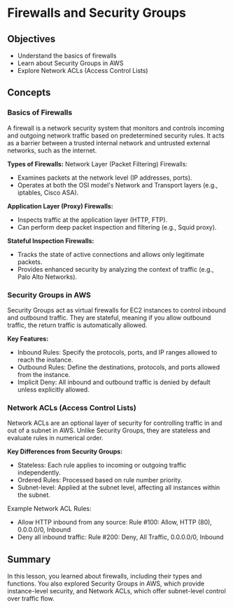 # Firewalls and Security Groups

## Objectives
- Understand the basics of firewalls
- Learn about Security Groups in AWS
- Explore Network ACLs (Access Control Lists)

## Concepts

### Basics of Firewalls
A firewall is a network security system that monitors and controls incoming and outgoing network traffic based on predetermined security rules. It acts as a barrier between a trusted internal network and untrusted external networks, such as the internet.

**Types of Firewalls:**
Network Layer (Packet Filtering) Firewalls:

- Examines packets at the network level (IP addresses, ports).
- Operates at both the OSI model's Network and Transport layers (e.g., iptables, Cisco ASA).

**Application Layer (Proxy) Firewalls:**
- Inspects traffic at the application layer (HTTP, FTP).
- Can perform deep packet inspection and filtering (e.g., Squid proxy).

**Stateful Inspection Firewalls:**
- Tracks the state of active connections and allows only legitimate packets.
- Provides enhanced security by analyzing the context of traffic (e.g., Palo Alto Networks).

### Security Groups in AWS
Security Groups act as virtual firewalls for EC2 instances to control inbound and outbound traffic. They are stateful, meaning if you allow outbound traffic, the return traffic is automatically allowed.

**Key Features:**
- Inbound Rules: Specify the protocols, ports, and IP ranges allowed to reach the instance.
- Outbound Rules: Define the destinations, protocols, and ports allowed from the instance.
- Implicit Deny: All inbound and outbound traffic is denied by default unless explicitly allowed.

### Network ACLs (Access Control Lists)
Network ACLs are an optional layer of security for controlling traffic in and out of a subnet in AWS. Unlike Security Groups, they are stateless and evaluate rules in numerical order.

**Key Differences from Security Groups:**
- Stateless: Each rule applies to incoming or outgoing traffic independently.
- Ordered Rules: Processed based on rule number priority.
- Subnet-level: Applied at the subnet level, affecting all instances within the subnet.

Example Network ACL Rules:
- Allow HTTP inbound from any source: Rule #100: Allow, HTTP (80), 0.0.0.0/0, Inbound
- Deny all inbound traffic: Rule #200: Deny, All Traffic, 0.0.0.0/0, Inbound

## Summary
In this lesson, you learned about firewalls, including their types and functions. You also explored Security Groups in AWS, which provide instance-level security, and Network ACLs, which offer subnet-level control over traffic flow.
